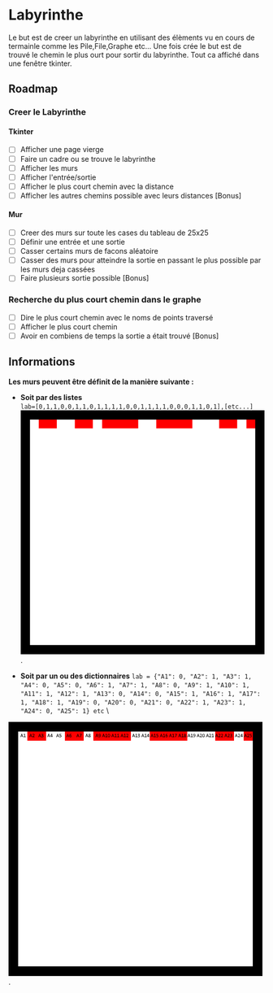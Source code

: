 # Labyrinthe

Le but est de creer un labyrinthe en utilisant des élèments vu en cours de termainle comme les Pile,File,Graphe etc...
Une fois crée le but est de trouvé le chemin le plus ourt pour sortir du labyrinthe.
Tout ca affiché dans une fenêtre tkinter.

## Roadmap

### Creer le Labyrinthe

#### Tkinter
- [ ] Afficher une page vierge
- [ ] Faire un cadre ou se trouve le labyrinthe
- [ ] Afficher les murs
- [ ] Afficher l'entrée/sortie
- [ ] Afficher le plus court chemin avec la distance
- [ ] Afficher les autres chemins possible avec leurs distances [Bonus]
#### Mur
- [ ] Creer des murs sur toute les cases du tableau de 25x25
- [ ] Définir une entrée et une sortie
- [ ] Casser certains murs de facons aléatoire
- [ ] Casser des murs pour atteindre la sortie en passant le plus possible par les murs deja cassées
- [ ] Faire plusieurs sortie possible [Bonus]
### Recherche du plus court chemin dans le graphe
- [ ] Dire le plus court chemin avec le noms de points traversé
- [ ] Afficher le plus court chemin
- [ ] Avoir en combiens de temps la sortie a était trouvé [Bonus]

## Informations
**Les murs peuvent être définit de la manière suivante :**

- **Soit par des listes** \
`lab=[0,1,1,0,0,1,1,0,1,1,1,1,0,0,1,1,1,1,0,0,0,1,1,0,1],[etc...]` \
![Image Labyrinthe liste](/img/exemple_lab_liste.png "Labyrinthe avec liste").


- **Soit par un ou des dictionnaires**
`lab = {"A1": 0, "A2": 1, "A3": 1, "A4": 0, "A5": 0, "A6": 1, "A7": 1, "A8": 0, "A9": 1, "A10": 1, "A11": 1, "A12": 1, "A13": 0, "A14": 0, "A15": 1, "A16": 1, "A17": 1, "A18": 1, "A19": 0, "A20": 0, "A21": 0, "A22": 1, "A23": 1, "A24": 0, "A25": 1} etc` \

![Image Labyrinthe dictionnaire](/img/exemple_lab_dictio.png "Labyrinthe avec dictionnaire").
